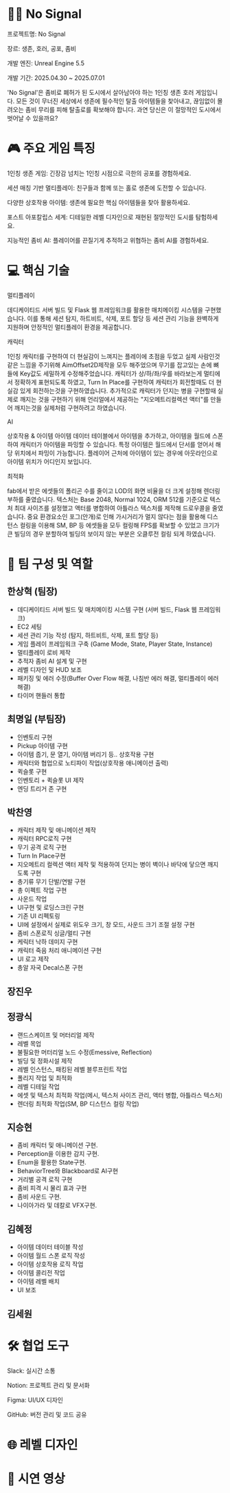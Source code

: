 # 🧟‍♂️ No Signal

프로젝트명: No Signal

장르: 생존, 호러, 공포, 좀비

개발 엔진: Unreal Engine 5.5

개발 기간: 2025.04.30 ~ 2025.07.01

'No Signal'은 좀비로 폐허가 된 도시에서 살아남아야 하는 1인칭 생존 호러 게임입니다. 모든 것이 무너진 세상에서 생존에 필수적인 탈출 아이템들을 찾아내고, 끊임없이 몰려오는 좀비 무리를 피해 탈출로를 확보해야 합니다. 과연 당신은 이 절망적인 도시에서 벗어날 수 있을까요?


# 🎮 주요 게임 특징
1인칭 생존 게임: 긴장감 넘치는 1인칭 시점으로 극한의 공포를 경험하세요.

세션 매칭 기반 멀티플레이: 친구들과 함께 또는 홀로 생존에 도전할 수 있습니다.

다양한 상호작용 아이템: 생존에 필요한 핵심 아이템들을 찾아 활용하세요.

포스트 아포칼립스 세계: 디테일한 레벨 디자인으로 재현된 절망적인 도시를 탐험하세요.

지능적인 좀비 AI: 플레이어를 끈질기게 추적하고 위협하는 좀비 AI를 경험하세요.



# 💻 핵심 기술

멀티플레이

데디케이티드 서버 빌드 및 Flask 웹 프레임워크를 활용한 매치메이킹 시스템을 구현했습니다. 이를 통해 세션 탐지, 하트비트, 삭제, 포트 할당 등 세션 관리 기능을 완벽하게 지원하며 안정적인 멀티플레이 환경을 제공합니다.

캐릭터 

1인칭 캐릭터를 구현하여 더 현실감이 느껴지는 플레이에 초점을 두었고 실제 사람인것같은 느낌을 주기위해 AimOffset2D제작을 모두 해주었으며 무기를 잡고있는 손에 뼈들에 Key값도 세밀하게 수정해주었습니다. 캐릭터가 상/하/좌/우를 바라보는게 멀티에서 정확하게 표현되도록 하였고, Turn In Place를 구현하여 캐릭터가 회전할때도 더 현실감 있게 회전하는것을 구현하였습니다.
추가적으로 캐릭터가 던지는 병을 구현할때 실제로 깨지는 것을 구현하기 위해 언리얼에서 제공하는 "지오메트리컬렉션 액터"를 만들어 깨지는것을 실제처럼 구현하려고 하였습니다.

AI


상호작용 & 아이템
아이템 데이터 테이블에서 아이템을 추가하고, 아이템을 월드에 스폰하여 캐릭터가 아이템을 파밍할 수 있습니다. 특정 아이템은 월드에서 단서를 얻어서 해당 위치에서 파밍이 가능합니다. 플레이어 근처에 아이템이 있는 경우에 아웃라인으로 아이템 위치가 어디인지 보입니다.

최적화

fab에서 받은 에셋들의 폴리곤 수를 줄이고 LOD의 화면 비율을 더 크게 설정해 렌더링 부하를 줄였습니다.
텍스처는 Base 2048, Normal 1024, ORM 512를 기준으로 텍스처 최대 사이즈를 설정했고 액터를 병합하여 아틀라스 텍스처를 제작해 드로우콜을 줄였습니다.
중요 환경요소인 포그(안개)로 인해 가시거리가 멀지 않다는 점을 활용해 디스턴스 컬링을 이용해 SM, BP 등 에셋들을 모두 컬링해 FPS를 확보할 수 있었고 크기가 큰 빌딩의 경우 분할하여 빌딩의 보이지 않는 부분은 오클루전 컬링 되게 하였습니다.

# 👥 팀 구성 및 역할

## 한상혁 (팀장)

+ 데디케이티드 서버 빌드 및 매치메이킹 시스템 구현 (서버 빌드, Flask 웹 프레임워크)
+ EC2 세팅
+ 세션 관리 기능 작성 (탐지, 하트비트, 삭제, 포트 할당 등)
+ 게임 플레이 프레임워크 구축 (Game Mode, State, Player State, Instance)
+ 멀티플레이 로비 제작
+ 추적자 좀비 AI 설계 및 구현
+ 레벨 디자인 및 HUD 보조
+ 패키징 및 에러 수정(Buffer Over Flow 해결, 나침반 에러 해결, 멀티플레이 에러 해결)
+ 타이머 핸들러 통합


## 최명일 (부팀장)
+ 인벤토리 구현
+ Pickup 아이템 구현
+ 아이템 줍기, 문 열기, 아이템 버리기 등.. 상호작용 구현
+ 캐릭터와 협업으로 노티파이 작업(상호작용 애니메이션 출력)
+ 퀵슬롯 구현
+ 인벤토리 + 퀵슬롯 UI 제작
+ 엔딩 트리거 존 구현


## 박찬영

+ 캐릭터 제작 및 애니메이션 제작
+ 캐릭터 RPC로직 구현
+ 무기 공격 로직 구현
+ Turn In Place구현
+ 지오메트리 컬렉션 액터 제작 및 적용하여 던지는 병이 벽이나 바닥에 닿으면 깨지도록 구현
+ 총기류 무기 단발/연발 구현
+ 총 이펙트 작업 구현
+ 사운드 작업
+ UI구현 및 로딩스크린  구현
+ 기존 UI 리펙토링
+ UI에 설정에서 실제로 위도우 크기, 창 모드, 사운드 크기 조절 설정 구현
+ 좀비 스폰로직 싱글/멀티 구현
+ 케릭터 낙하 데미지 구현
+ 캐릭터 죽음 처리 애니메이션 구현
+ UI 로고 제작
+ 총알 자국 Decal스폰 구현

## 장진우

## 정광식
+ 랜드스케이프 및 머터리얼 제작
+ 레벨 목업
+ 불필요한 머터리얼 노드 수정(Emessive, Reflection)
+ 빌딩 및 정화시설 제작
+ 레벨 인스턴스, 패킹된 레벨 블루프린트 작업
+ 폴리지 작업 및 최적화
+ 레벨 디테일 작업
+ 에셋 및 텍스처 최적화 작업(메시, 텍스처 사이즈 관리, 액터 병합, 아틀라스 텍스처)
+ 렌더링 최적화 작업(SM, BP 디스턴스 컬링 작업)


## 지승현
- 좀비 캐릭터 및 애니메이션 구현.
- Perception을 이용한 감지 구현.
- Enum을 활용한 State구현.
- BehaviorTree와 Blackboard로 AI구현
- 거리별 공격 로직 구현
- 좀비 피격 시 물리 효과 구현
- 좀비 사운드 구현.
- 나이아가라 및 데칼로 VFX구현.

## 김혜정
+ 아이템 데이터 테이블 작성
+ 아이템 월드 스폰 로직 작성
+ 아이템 상호작용 로직 작업
+ 아이템 콜리전 작업
+ 아이템 레벨 배치
+ UI 보조

## 김세원


# 🛠️ 협업 도구
Slack: 실시간 소통

Notion: 프로젝트 관리 및 문서화

Figma: UI/UX 디자인

GitHub: 버전 관리 및 코드 공유

# 🌐 레벨 디자인

# 📸 시연 영상
